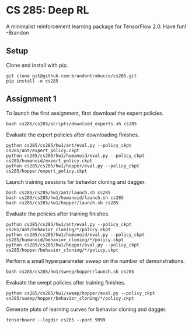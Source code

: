 # CS 285: Deep RL

A minimalist reinforcement learning package for TensorFlow 2.0. Have fun! -Brandon

## Setup

Clone and install with pip.

``` 
git clone git@github.com:brandontrabucco/cs285.git
pip install -e cs285
```

## Assignment 1

To launch the first assignment, first download the expert policies.

```
bash cs285/cs285/scripts/download_experts.sh cs285
```

Evaluate the expert policies after downloading finishes.

```
python cs285/cs285/hw1/ant/eval.py --policy_ckpt cs285/ant/expert_policy.ckpt
python cs285/cs285/hw1/humanoid/eval.py --policy_ckpt cs285/humanoid/expert_policy.ckpt
python cs285/cs285/hw1/hopper/eval.py --policy_ckpt cs285/hopper/expert_policy.ckpt
```

Launch training sessions for behavior cloning and dagger.

```
bash cs285/cs285/hw1/ant/launch.sh cs285
bash cs285/cs285/hw1/humanoid/launch.sh cs285
bash cs285/cs285/hw1/hopper/launch.sh cs285
```

Evaluate the policies after training finishes.

```
python cs285/cs285/hw1/ant/eval.py --policy_ckpt cs285/ant/behavior_cloning/*/policy.ckpt
python cs285/cs285/hw1/humanoid/eval.py --policy_ckpt cs285/humanoid/behavior_cloning/*/policy.ckpt
python cs285/cs285/hw1/hopper/eval.py --policy_ckpt cs285/hopper/behavior_cloning/*/policy.ckpt
```

Perform a small hyperparameter sweep on the number of demonstrations.

```
bash cs285/cs285/hw1/sweep/hopper/launch.sh cs285
```

Evaluate the swept policies after training finishes.

```
python cs285/cs285/hw1/sweep/hopper/eval.py --policy_ckpt cs285/sweep/hopper/behavior_cloning/*/policy.ckpt
```

Generate plots of learning curves for behavior cloning and dagger.

```
tensorboard --logdir cs285 --port 9999
```
